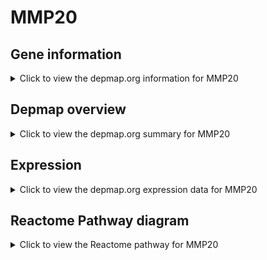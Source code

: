 <h1>MMP20</h1>

<h2>Gene information</h2>
<details>
  <summary>Click to view the depmap.org information for MMP20</summary>
  <p><a href="https://depmap.org/portal/gene/MMP20?tab=about" target="_BLANK">Open page in a new tab...</a></p>
  <iframe src="https://depmap.org/portal/gene/MMP20?tab=about" style="border:none;width:100%;height:800px"></iframe>
</details>

<h2>Depmap overview</h2>
<details>
  <summary>Click to view the depmap.org summary for MMP20</summary>
  <p><a href="https://depmap.org/portal/gene/MMP20?tab=overview" target="_BLANK">Open page in a new tab...</a></p>
  <iframe src="https://depmap.org/portal/gene/MMP20?tab=overview" style="border:none;width:100%;height:800px"></iframe>
</details>

<h2>Expression</h2>
<details>
  <summary>Click to view the depmap.org expression data for MMP20</summary>
  <p><a href="https://depmap.org/portal/gene/MMP20?tab=characterization" target="_BLANK">Open page in a new tab...</a></p>
  <iframe src="https://depmap.org/portal/gene/MMP20?tab=characterization" style="border:none;width:100%;height:800px"></iframe>
</details>



<h2>Reactome Pathway diagram</h2>
<details>
  <summary>Click to view the Reactome pathway for MMP20</summary>
  <p><a href="https://reactome.org/PathwayBrowser/#/R-HSA-2022090" target="_BLANK">Open page in a new tab...</a></p>
  <p>Assembly of collagen fibrils and other multimeric structures</p>
<iframe src="https://reactome.org/PathwayBrowser/#/R-HSA-2022090" style="border:none;width:100%;height:800px"></iframe>
</details>



